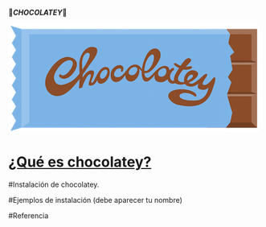 :chocolate_bar:***CHOCOLATEY***:chocolate_bar:

![chocolatey-1.png](https://github.com/kikelopser/tarea-chocolatey/blob/main/Imagenes/chocolatey-1.png)

# [¿Qué es chocolatey?](https://github.com/kikelopser/tarea-chocolatey/blob/main/Paginas/explicacion.md)
#Instalación de chocolatey.

#Ejemplos de instalación (debe aparecer tu nombre)

#Referencia

